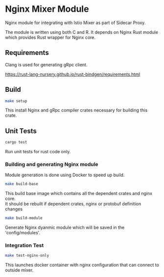 # Nginx Mixer Module

Nginx module for integrating with Istio Mixer as part of Sidecar Proxy.

The module is written using both C and R.  It depends on Nginx Rust module which provides 
Rust wrapper for Nginx core.

## Requirements

Clang is used for generating gRpc client.

https://rust-lang-nursery.github.io/rust-bindgen/requirements.html


## Build

```bash
make setup
```

This install Nginx and gRpc compiler crates necessary for building this crate.

## Unit Tests

```bash
cargo test
```

Run unit tests for rust code only.  

### Building and generating Nginx module

Module generation is done using Docker to speed up build.

```bash
make build-base
```

This build base image which contains all the dependent crates and nginx core.  
It should be rebuilt if dependent crates, nginx or protobuf definition changes

```bash
make build-module
```

Generate Nginx dyanmic module which will be saved in the 'config/modules'.


### Integration Test

```bash
make test-nginx-only
```

This launches docker container with nginx configuration that can connect to outside mixer.
